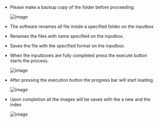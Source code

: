 - Please make a backup copy of the folder before proceeding. 
  
  ![image](https://github.com/SSNTULI/File-Rename/assets/17429735/00e0d836-d47f-4e15-b582-da55451da1c1)

- The software renames all file inside a specified folder on the <insert file directory> inputbox

- Renames the files with name specified on the  <insert file name> inputbox.

- Saves the file with the specified format on the <file format> inputbox.

- When the inputboxes are fully completed press the execute button starts the process.

  ![image](https://github.com/SSNTULI/File-Rename/assets/17429735/65936291-b01d-425e-8e8e-3c6c3aeef566)

- After pressing the execution button the progress bar will start loading.

  ![image](https://github.com/SSNTULI/File-Rename/assets/17429735/3b12b345-94e0-4871-86aa-1c7d2524931f)

- Upon completion all the images will be saves with the a new and the index

  ![image](https://github.com/SSNTULI/File-Rename/assets/17429735/a5654509-2891-49b2-8240-c0b55b901467)
